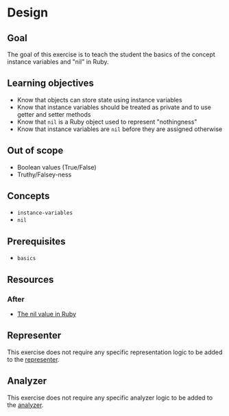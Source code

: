 # Design

## Goal

The goal of this exercise is to teach the student the basics of the concept instance variables and "nil" in Ruby.

## Learning objectives

- Know that objects can store state using instance variables
- Know that instance variables should be treated as private and to use getter and setter methods
- Know that `nil` is a Ruby object used to represent "nothingness"
- Know that instance variables are `nil` before they are assigned otherwise

## Out of scope

- Boolean values (True/False)
- Truthy/Falsey-ness

## Concepts

- `instance-variables`
- `nil`

## Prerequisites

- `basics`

## Resources

### After

- [The nil value in Ruby](https://medium.com/rubycademy/the-nil-value-in-ruby-d60e6a3642b9#:~:text=method%20implementation-,The%20nil%20value,%E2%80%9Clack%20of%20an%20object%E2%80%9D.&text=Unlike%20other%20languages%2C%20the%20nil,the%20non%2Dinstantiable%20NilClass%20class.)

## Representer

This exercise does not require any specific representation logic to be added to the [representer](https://github.com/exercism/ruby-representer).

## Analyzer

This exercise does not require any specific analyzer logic to be added to the [analyzer](https://github.com/exercism/ruby-analyzer).
